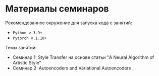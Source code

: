 # Материалы семинаров

Рекомендованное окружение для запуска кода с занятий:
- `Python v.3.9+`
- `Pytorch v.1.10+`

Темы занятий:
- Семинар 1: Style Transfer на основе статьи "A Neural Algorithm of Artistic Style"
- Семинар 2: Autoencoders and Variational Autoencoders
